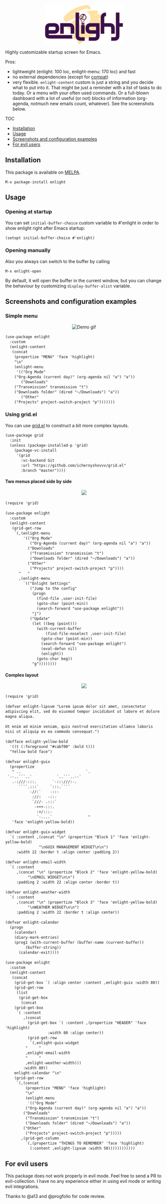 <div align="center"><img width="250em" src="gallery/logo.svg"/></div>

Highly customizable startup screen for Emacs.

Pros:
- lightweight (enlight: 100 loc, enlight-menu: 170 loc) and fast
- no external dependencies (except for [compat](https://github.com/emacs-compat/compat))
- very flexible. `enlight-content` custom is just a string and you decide what
  to put into it. That might be just a reminder with a list of tasks to do
  today. Or a menu with your often used commands. Or a full-blown dashboard with
  a lot of useful (or not) blocks of information (org-agenda, notmuch new emails
  count, whatever). See the screenshots below.

TOC

- [Installation](#installation)
- [Usage](#usage)
- [Screenshots and configuration examples](#screenshots-and-configuration-examples)
- [For evil users](#for-evil-users)

## Installation

This package is available on [MELPA](https://melpa.org/#/getting-started).

``` elisp
M-x package-install enlight
```

## Usage

### Opening at startup

You can set `initial-buffer-choice` custom variable to #'enlight in
order to show enlight right after Emacs startup:

``` elisp
(setopt initial-buffer-choice #'enlight)
```

### Opening manually

Also you always can switch to the buffer by calling

```
M-x enlight-open
```

By default, it will open the buffer in the current window, but you can change
the behaviour by customizing `display-buffer-alist` variable.

## Screenshots and configuration examples

### Simple menu

<p align="center"><img src="gallery/menu.gif" alt="Demo gif"/></p>

``` elisp
(use-package enlight
  :custom
  (enlight-content
   (concat
    (propertize "MENU" 'face 'highlight)
    "\n"
    (enlight-menu
     '(("Org Mode"
	("Org-Agenda (current day)" (org-agenda nil "a") "a"))
       ("Downloads"
	("Transmission" transmission "t")
	("Downloads folder" (dired "~/Downloads") "a"))
       ("Other"
	("Projects" project-switch-project "p")))))))
```

### Using grid.el

You can use [grid.el](https://github.com/ichernyshovvv/grid.el) to construct a
bit more complex layouts.

``` elisp
(use-package grid
  :init
  (unless (package-installed-p 'grid)
    (package-vc-install
     '(grid
       :vc-backend Git
       :url "https://github.com/ichernyshovvv/grid.el"
       :branch "master"))))
```

#### Two menus placed side by side

<p align="center">
	<img src="gallery/side-by-side.png"/>
</p>

``` elisp
(require 'grid)

(use-package enlight
  :custom
  (enlight-content
   (grid-get-row
    `(,(enlight-menu
        '(("Org Mode"
           ("Org-Agenda (current day)" (org-agenda nil "a") "a"))
          ("Downloads"
           ("Transmission" transmission "t")
           ("Downloads folder" (dired "~/Downloads") "a"))
          ("Other"
           ("Projects" project-switch-project "p"))))
      "   "
      ,(enlight-menu
        `(("Enlight Settings"
           ("Jump to the config"
            (progn
              (find-file ,user-init-file)
              (goto-char (point-min))
              (search-forward "use-package enlight"))
            "j")
           ("Update"
            (let ((beg (point)))
              (with-current-buffer
                  (find-file-noselect ,user-init-file)
                (goto-char (point-min))
                (search-forward "use-package enlight")
                (eval-defun nil)
                (enlight))
              (goto-char beg))
            "g"))))))))
```

#### Complex layout

<p align="center">
	<img src="gallery/complex.png"/>
</p>

``` elisp
(require 'grid)

(defvar enlight-lipsum "Lorem ipsum dolor sit amet, consectetur adipiscing elit, sed do eiusmod tempor incididunt ut labore et dolore magna aliqua.

Ut enim ad minim veniam, quis nostrud exercitation ullamco laboris nisi ut aliquip ex ea commodo consequat.")

(defface enlight-yellow-bold
  '((t (:foreground "#cabf00" :bold t)))
  "Yellow bold face")

(defvar enlight-guix
  (propertize
   " ..                             `.
 `--..```..`           `..```..--`   
   .-:///-:::.       `-:::///:-.     
      ````.:::`     `:::.````        
           -//:`    -::-             
            ://:   -::-              
            `///- .:::`              
             -+++-:::.               
              :+/:::-                
              `-....`                "
   'face 'enlight-yellow-bold))

(defvar enlight-guix-widget
  `( :content ,(concat "\n" (propertize "Block 1" 'face 'enlight-yellow-bold)
		       "\nGUIX MANAGEMENT WIDGET\n\n")
     :width 22 :border t :align center :padding 2))

(defvar enlight-email-width
  `( :content
     ,(concat "\n" (propertize "Block 2" 'face 'enlight-yellow-bold)
	      "\nEMAIL WIDGET\n\n")
     :padding 2 :width 22 :align center :border t))

(defvar enlight-weather-width
  `( :content
     ,(concat "\n" (propertize "Block 3" 'face 'enlight-yellow-bold)
	      "\nWEATHER WIDGET\n\n")
     :padding 2 :width 22 :border t :align center))

(defvar enlight-calendar
  (progn
    (calendar)
    (diary-mark-entries)
    (prog1 (with-current-buffer (buffer-name (current-buffer))
	     (buffer-string))
      (calendar-exit))))

(use-package enlight
  :custom
  (enlight-content
   (concat
    (grid-get-box `( :align center :content ,enlight-guix :width 80))
    (grid-get-row
     (list
      (grid-get-box
       (concat
	(grid-get-box
	 `( :content
	    ,(concat
	      (grid-get-box `( :content ,(propertize "HEADER" 'face 'highlight)
			       :width 80 :align center))
	      (grid-get-row
	       `(,enlight-guix-widget
		 "     "
		 ,enlight-email-width
		 "     "
		 ,enlight-weather-width)))
	    :width 80))
	enlight-calendar "\n"
	(grid-get-row
	 `(,(concat
	     (propertize "MENU" 'face 'highlight)
	     "\n"
	     (enlight-menu
	      '(("Org Mode"
		 ("Org-Agenda (current day)" (org-agenda nil "a") "a"))
		("Downloads"
		 ("Transmission" transmission "t")
		 ("Downloads folder" (dired "~/Downloads") "a"))
		("Other"
		 ("Projects" project-switch-project "p")))))
	   ,(grid-get-column
	     `(,(propertize "THINGS TO REMEMBER" 'face 'highlight)
	       (:content ,enlight-lipsum :width 50))))))))))))
```

## For evil users

This package does not work properly in evil mode. Feel free to send a PR to
evil-collection. I have no any experience either in using evil mode or writing
evil integrations.


Thanks to @a13 and @progfolio for code review.
